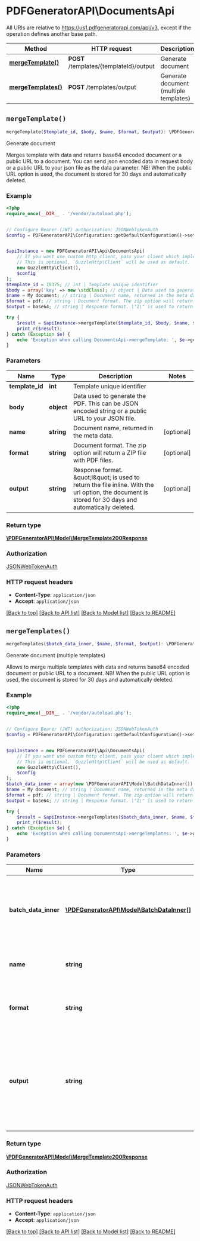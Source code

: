 # PDFGeneratorAPI\DocumentsApi

All URIs are relative to https://us1.pdfgeneratorapi.com/api/v3, except if the operation defines another base path.

| Method | HTTP request | Description |
| ------------- | ------------- | ------------- |
| [**mergeTemplate()**](DocumentsApi.md#mergeTemplate) | **POST** /templates/{templateId}/output | Generate document |
| [**mergeTemplates()**](DocumentsApi.md#mergeTemplates) | **POST** /templates/output | Generate document (multiple templates) |


## `mergeTemplate()`

```php
mergeTemplate($template_id, $body, $name, $format, $output): \PDFGeneratorAPI\Model\MergeTemplate200Response
```

Generate document

Merges template with data and returns base64 encoded document or a public URL to a document. You can send json encoded data in request body or a public URL to your json file as the data parameter. NB! When the public URL option is used, the document is stored for 30 days and automatically deleted.

### Example

```php
<?php
require_once(__DIR__ . '/vendor/autoload.php');


// Configure Bearer (JWT) authorization: JSONWebTokenAuth
$config = PDFGeneratorAPI\Configuration::getDefaultConfiguration()->setAccessToken('YOUR_ACCESS_TOKEN');


$apiInstance = new PDFGeneratorAPI\Api\DocumentsApi(
    // If you want use custom http client, pass your client which implements `GuzzleHttp\ClientInterface`.
    // This is optional, `GuzzleHttp\Client` will be used as default.
    new GuzzleHttp\Client(),
    $config
);
$template_id = 19375; // int | Template unique identifier
$body = array('key' => new \stdClass); // object | Data used to generate the PDF. This can be JSON encoded string or a public URL to your JSON file.
$name = My document; // string | Document name, returned in the meta data.
$format = pdf; // string | Document format. The zip option will return a ZIP file with PDF files.
$output = base64; // string | Response format. \"I\" is used to return the file inline. With the url option, the document is stored for 30 days and automatically deleted.

try {
    $result = $apiInstance->mergeTemplate($template_id, $body, $name, $format, $output);
    print_r($result);
} catch (Exception $e) {
    echo 'Exception when calling DocumentsApi->mergeTemplate: ', $e->getMessage(), PHP_EOL;
}
```

### Parameters

| Name | Type | Description  | Notes |
| ------------- | ------------- | ------------- | ------------- |
| **template_id** | **int**| Template unique identifier | |
| **body** | **object**| Data used to generate the PDF. This can be JSON encoded string or a public URL to your JSON file. | |
| **name** | **string**| Document name, returned in the meta data. | [optional] |
| **format** | **string**| Document format. The zip option will return a ZIP file with PDF files. | [optional] |
| **output** | **string**| Response format. \&quot;I\&quot; is used to return the file inline. With the url option, the document is stored for 30 days and automatically deleted. | [optional] |

### Return type

[**\PDFGeneratorAPI\Model\MergeTemplate200Response**](../Model/MergeTemplate200Response.md)

### Authorization

[JSONWebTokenAuth](../../README.md#JSONWebTokenAuth)

### HTTP request headers

- **Content-Type**: `application/json`
- **Accept**: `application/json`

[[Back to top]](#) [[Back to API list]](../../README.md#endpoints)
[[Back to Model list]](../../README.md#models)
[[Back to README]](../../README.md)

## `mergeTemplates()`

```php
mergeTemplates($batch_data_inner, $name, $format, $output): \PDFGeneratorAPI\Model\MergeTemplate200Response
```

Generate document (multiple templates)

Allows to merge multiple templates with data and returns base64 encoded document or public URL to a document. NB! When the public URL option is used, the document is stored for 30 days and automatically deleted.

### Example

```php
<?php
require_once(__DIR__ . '/vendor/autoload.php');


// Configure Bearer (JWT) authorization: JSONWebTokenAuth
$config = PDFGeneratorAPI\Configuration::getDefaultConfiguration()->setAccessToken('YOUR_ACCESS_TOKEN');


$apiInstance = new PDFGeneratorAPI\Api\DocumentsApi(
    // If you want use custom http client, pass your client which implements `GuzzleHttp\ClientInterface`.
    // This is optional, `GuzzleHttp\Client` will be used as default.
    new GuzzleHttp\Client(),
    $config
);
$batch_data_inner = array(new \PDFGeneratorAPI\Model\BatchDataInner()); // \PDFGeneratorAPI\Model\BatchDataInner[] | Data used to specify templates and data objects which are used to merge the template
$name = My document; // string | Document name, returned in the meta data.
$format = pdf; // string | Document format. The zip option will return a ZIP file with PDF files.
$output = base64; // string | Response format. \"I\" is used to return the file inline. With the url option, the document is stored for 30 days and automatically deleted.

try {
    $result = $apiInstance->mergeTemplates($batch_data_inner, $name, $format, $output);
    print_r($result);
} catch (Exception $e) {
    echo 'Exception when calling DocumentsApi->mergeTemplates: ', $e->getMessage(), PHP_EOL;
}
```

### Parameters

| Name | Type | Description  | Notes |
| ------------- | ------------- | ------------- | ------------- |
| **batch_data_inner** | [**\PDFGeneratorAPI\Model\BatchDataInner[]**](../Model/BatchDataInner.md)| Data used to specify templates and data objects which are used to merge the template | |
| **name** | **string**| Document name, returned in the meta data. | [optional] |
| **format** | **string**| Document format. The zip option will return a ZIP file with PDF files. | [optional] |
| **output** | **string**| Response format. \&quot;I\&quot; is used to return the file inline. With the url option, the document is stored for 30 days and automatically deleted. | [optional] |

### Return type

[**\PDFGeneratorAPI\Model\MergeTemplate200Response**](../Model/MergeTemplate200Response.md)

### Authorization

[JSONWebTokenAuth](../../README.md#JSONWebTokenAuth)

### HTTP request headers

- **Content-Type**: `application/json`
- **Accept**: `application/json`

[[Back to top]](#) [[Back to API list]](../../README.md#endpoints)
[[Back to Model list]](../../README.md#models)
[[Back to README]](../../README.md)
